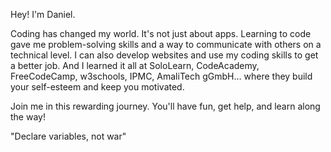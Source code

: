 Hey! I'm Daniel. 

Coding has changed my world. It's not just about apps. Learning to code gave me problem-solving skills and a way to communicate with others on a technical level. I can also develop websites and use my coding skills to get a better job. And I learned it all at SoloLearn, CodeAcademy, FreeCodeCamp, w3schools, IPMC, AmaliTech gGmbH… where they build your self-esteem and keep you motivated. 

Join me in this rewarding journey. You'll have fun, get help, and learn along the way!

"Declare variables, not war"